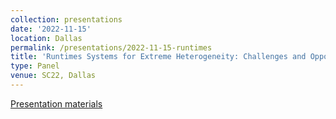 ```yaml
---
collection: presentations
date: '2022-11-15'
location: Dallas
permalink: /presentations/2022-11-15-runtimes
title: 'Runtimes Systems for Extreme Heterogeneity: Challenges and Opportunities'
type: Panel
venue: SC22, Dallas
---
```


[Presentation materials](https://sc22.supercomputing.org/?post_type=page&p=3479&id=pan109&sess=sess179)
